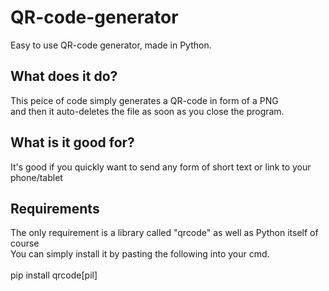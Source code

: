 # QR-code-generator
Easy to use QR-code generator, made in Python.

## What does it do?
This peice of code simply generates a QR-code in form of a PNG\
and then it auto-deletes the file as soon as you close the program.

## What is it good for?
It's good if you quickly want to send any form of short text or link to your phone/tablet

## Requirements
The only requirement is a library called "qrcode" as well as Python itself of course\
You can simply install it by pasting the following into your cmd.\
\
pip install qrcode[pil]
